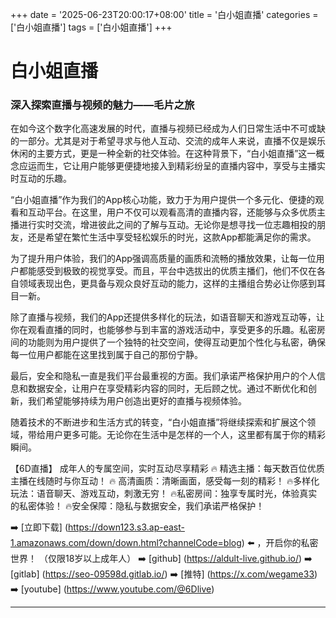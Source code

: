 +++
date = '2025-06-23T20:00:17+08:00'
title = '白小姐直播'
categories = ['白小姐直播']
tags = ['白小姐直播']
+++

# 白小姐直播

### 深入探索直播与视频的魅力——毛片之旅

在如今这个数字化高速发展的时代，直播与视频已经成为人们日常生活中不可或缺的一部分。尤其是对于希望寻求与他人互动、交流的成年人来说，直播不仅是娱乐休闲的主要方式，更是一种全新的社交体验。在这种背景下，“白小姐直播”这一概念应运而生，它让用户能够更便捷地接入到精彩纷呈的直播内容中，享受与主播实时互动的乐趣。

“白小姐直播”作为我们的App核心功能，致力于为用户提供一个多元化、便捷的观看和互动平台。在这里，用户不仅可以观看高清的直播内容，还能够与众多优质主播进行实时交流，增进彼此之间的了解与互动。无论你是想寻找一位志趣相投的朋友，还是希望在繁忙生活中享受轻松娱乐的时光，这款App都能满足你的需求。

为了提升用户体验，我们的App强调高质量的画质和流畅的播放效果，让每一位用户都能感受到极致的视觉享受。而且，平台中选拔出的优质主播们，他们不仅在各自领域表现出色，更具备与观众良好互动的能力，这样的主播组合势必让你感到耳目一新。

除了直播与视频，我们的App还提供多样化的玩法，如语音聊天和游戏互动等，让你在观看直播的同时，也能够参与到丰富的游戏活动中，享受更多的乐趣。私密房间的功能则为用户提供了一个独特的社交空间，使得互动更加个性化与私密，确保每一位用户都能在这里找到属于自己的那份宁静。

最后，安全和隐私一直是我们平台最重视的方面。我们承诺严格保护用户的个人信息和数据安全，让用户在享受精彩内容的同时，无后顾之忧。通过不断优化和创新，我们希望能够持续为用户创造出更好的直播与视频体验。

随着技术的不断进步和生活方式的转变，“白小姐直播”将继续探索和扩展这个领域，带给用户更多可能。无论你在生活中是怎样的一个人，这里都有属于你的精彩瞬间。

【6D直播】
成年人的专属空间，实时互动尽享精彩
🔥 精选主播：每天数百位优质主播在线随时与你互动！
🔥 高清画质：清晰画面，感受每一刻的精彩！
🔥多样化玩法：语音聊天、游戏互动，刺激无穷！
🔥私密房间：独享专属时光，体验真实的私密体验！
🔥安全保障：隐私与数据安全，我们承诺严格保护！

➡️ [立即下载] (https://down123.s3.ap-east-1.amazonaws.com/down/down.html?channelCode=blog) ⬅️ ，开启你的私密世界！
（仅限18岁以上成年人）
➡️ [github] (https://aldult-live.github.io/)
➡️ [gitlab] (https://seo-09598d.gitlab.io/)
➡️ [推特] (https://x.com/wegame33)
➡️ [youtube] (https://www.youtube.com/@6Dlive)

---
